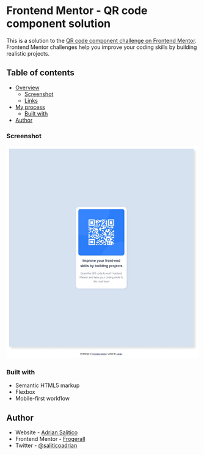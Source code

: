 # Frontend Mentor - QR code component solution

This is a solution to the [QR code component challenge on Frontend Mentor](https://www.frontendmentor.io/challenges/qr-code-component-iux_sIO_H). Frontend Mentor challenges help you improve your coding skills by building realistic projects.

## Table of contents

- [Overview](#overview)
  - [Screenshot](#screenshot)
  - [Links](#links)
- [My process](#my-process)
  - [Built with](#built-with)
- [Author](#author)

### Screenshot

![](images/qr-code.jpeg)

### Built with

- Semantic HTML5 markup
- Flexbox
- Mobile-first workflow

## Author

- Website - [Adrian Salitico](http://salproj.com)
- Frontend Mentor - [Frogerall](https://www.frontendmentor.io/profile/yourusername)
- Twitter - [@saliticoadrian](https://www.twitter.com/yourusername)
